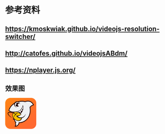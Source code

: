 # 参考资料
## https://kmoskwiak.github.io/videojs-resolution-switcher/

## http://catofes.github.io/videojsABdm/

## https://nplayer.js.org/

## 效果图
<img src="https://github.com/zltestliang/video-vue/blob/master/src/assets/douyu.png" width="100px">
